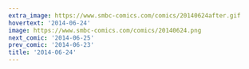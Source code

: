 ```yaml
---
extra_image: https://www.smbc-comics.com/comics/20140624after.gif
hovertext: '2014-06-24'
image: https://www.smbc-comics.com/comics/20140624.png
next_comic: '2014-06-25'
prev_comic: '2014-06-23'
title: '2014-06-24'
---
```


